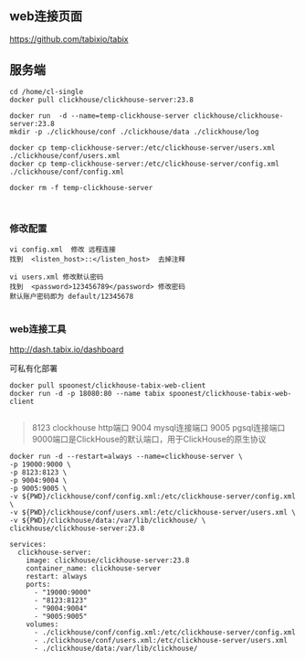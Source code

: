 

## web连接页面

https://github.com/tabixio/tabix


## 服务端

```shell
cd /home/cl-single
docker pull clickhouse/clickhouse-server:23.8

docker run  -d --name=temp-clickhouse-server clickhouse/clickhouse-server:23.8
mkdir -p ./clickhouse/conf ./clickhouse/data ./clickhouse/log

docker cp temp-clickhouse-server:/etc/clickhouse-server/users.xml ./clickhouse/conf/users.xml
docker cp temp-clickhouse-server:/etc/clickhouse-server/config.xml ./clickhouse/conf/config.xml

docker rm -f temp-clickhouse-server



```

### 修改配置

```shell
vi config.xml  修改 远程连接
找到  <listen_host>::</listen_host>  去掉注释

vi users.xml 修改默认密码
找到  <password>123456789</password> 修改密码
默认账户密码即为 default/12345678


```
### web连接工具

http://dash.tabix.io/dashboard

可私有化部署

```
docker pull spoonest/clickhouse-tabix-web-client
docker run -d -p 18080:80 --name tabix spoonest/clickhouse-tabix-web-client


```



> 8123 clockhouse  http端口   9004 mysql连接端口  9005 pgsql连接端口 9000端口是ClickHouse的默认端口，用于ClickHouse的原生协议

```shell
docker run -d --restart=always --name=clickhouse-server \
-p 19000:9000 \
-p 8123:8123 \
-p 9004:9004 \
-p 9005:9005 \
-v ${PWD}/clickhouse/conf/config.xml:/etc/clickhouse-server/config.xml \
-v ${PWD}/clickhouse/conf/users.xml:/etc/clickhouse-server/users.xml \
-v ${PWD}/clickhouse/data:/var/lib/clickhouse/ \
clickhouse/clickhouse-server:23.8
```

```
services:
  clickhouse-server:
    image: clickhouse/clickhouse-server:23.8
    container_name: clickhouse-server
    restart: always
    ports:
      - "19000:9000"
      - "8123:8123"
      - "9004:9004"
      - "9005:9005"
    volumes:
      - ./clickhouse/conf/config.xml:/etc/clickhouse-server/config.xml
      - ./clickhouse/conf/users.xml:/etc/clickhouse-server/users.xml
      - ./clickhouse/data:/var/lib/clickhouse/
```
